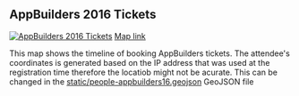 ## AppBuilders 2016 Tickets

[![AppBuilders 2016 Tickets](https://api.monosnap.com/rpc/file/download?id=DZlAKsYmY59jXY00nER0vXr0nWxGah)](http://vasile.github.io/appbuilders16-tickets-map/)
[Map link](http://vasile.github.io/appbuilders16-tickets-map/)

This map shows the timeline of booking AppBuilders tickets. The attendee's coordinates is generated based on the IP address that was used at the registration time therefore the locatiob might not be acurate. This can be changed in the [static/people-appbuilders16.geojson](https://github.com/vasile/appbuilders16-tickets-map/blob/gh-pages/static/people-appbuilders16.geojson) GeoJSON file
